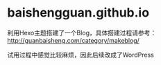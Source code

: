 # baishengguan.github.io
利用Hexo主题搭建了一个Blog，具体搭建过程请参考：http://guanbaisheng.com/category/makeblog/

试用过程中感觉比较麻烦，因此后续改成了WordPress
